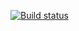 [![Build status](https://ci.appveyor.com/api/projects/status/uf1p2onyymfvfsil?svg=true)](https://ci.appveyor.com/project/aaogoltcov/jshttp-fe)

